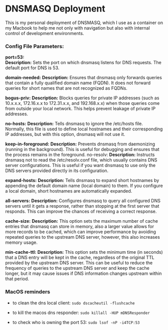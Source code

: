 # DNSMASQ Deployment
This is my personal deployment of DNSMASQ, which I use as a container on my Macbook to help me not only with navigation but also with internal control of development environments.

### Config File Parameters:

**port=53:**  
**Description:** Sets the port on which dnsmasq listens for DNS requests. The default port for DNS is 53.

**domain-needed:**
**Description:** Ensures that dnsmasq only forwards queries that contain a fully qualified domain name (FQDN). It does not forward queries for short names that are not recognized as FQDNs.

**bogus-priv:**
**Description:** Blocks queries for private IP addresses (such as 10.x.x.x, 172.16.x.x to 172.31.x.x, and 192.168.x.x) when those queries come from outside your local network. This helps prevent leakage of private IP addresses.

**no-hosts:**
**Description:** Tells dnsmasq to ignore the /etc/hosts file. Normally, this file is used to define local hostnames and their corresponding IP addresses, but with this option, dnsmasq will not use it.

**keep-in-foreground:**
**Description:** Prevents dnsmasq from daemonizing (running in the background). This is useful for debugging and ensures that the process remains in the foreground.
no-resolv:
**Description:** Instructs dnsmasq not to read the /etc/resolv.conf file, which usually contains DNS server configurations. This is useful if you want dnsmasq to use only the DNS servers provided directly in its configuration.

**expand-hosts:**
**Description:** Tells dnsmasq to expand short hostnames by appending the default domain name (local domain) to them. If you configure a local domain, short hostnames are automatically expanded.

**all-servers:**
**Description:** Configures dnsmasq to query all configured DNS servers until it gets a response, rather than stopping at the first server that responds. This can improve the chances of receiving a correct response.

**cache-size:**
**Description:** This option sets the maximum number of cache entries that dnsmasq can store in memory, also a larger value allows for more records to be cached, which can improve performance by avoiding repeated queries to the upstream DNS server, however, this also increases memory usage.

**min-cache-ttl:**
**Description:** This option sets the minimum time (in seconds) that a DNS entry will be kept in the cache, regardless of the original TTL provided by the upstream DNS server. This can be useful to reduce the frequency of queries to the upstream DNS server and keep the cache longer, but it may cause issues if DNS information changes upstream within that period.

### MacOS reminders
- to clean the dns local client:
`sudo dscacheutil -flushcache`

- to kill the macos dns responder:
`sudo killall -HUP mDNSResponder`

- to check who is owning the port 53:
`sudo lsof -nP -i4TCP:53`